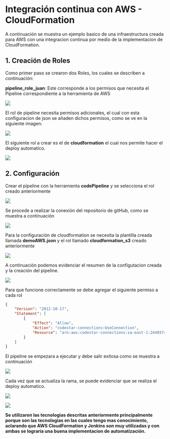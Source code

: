 # Integración continua con AWS - CloudFormation 

A continuación se muestra un ejemplo basico de una infraestructura creada para AWS con una integracion continua por medio de la implementacion de CloudFormation.

## 1. Creación de Roles
Como primer paso se crearon dos Roles, los cuales se describen a continuación:

**pipeline_role_juan**: Este corresponde a los permisos que necesita el Pipeline correspondiente a la herramienta de AWS

![](./img/1.jpg)

El rol de pipeline necesita permisos adicionales, el cual con esta configuracion de json se añaden dichos permisos, como se ve en la siguiente imagen:

![](./img/2.png)

El siguiente rol a crear es el de **cloudformation** el cual nos permite hacer el deploy automatico.

![](./img/3.png)

 ## 2. Configuración
Crear el pipeline con la herramienta **codePipeline** y se selecciona el rol creado anteriormente

![](./img/4.png)

Se procede a realizar la conexión del repositorio de gitHub, como se muestra a continuación

![](./img/5.png)
 
Para la configuración de cloudformation se necesita la plantilla creada llamada **demoAWS.json** y el rol llamado **cloudformation_s3** creado anteriormente

![](./img/6.png)

A continuación podemos evidenciar el resumen de la configutacion creada y la creación del pipeline.

![](./img/7.png)

Para que funcione correctamente se debe agregar el siguiente permiso a cada rol

```json
{
    "Version": "2012-10-17",
    "Statement": [
        {
            "Effect": "Allow",
            "Action": "codestar-connections:UseConnection",
            "Resource": "arn:aws:codestar-connections:sa-east-1:244937477184:connection/69b25c8e-7afe-47de-b963-5d55817e8751"
        }
    ]
}
```

El pipeline se empezara a ejecutar y debe salir exitosa como se muestra a continuación

![](./img/8.png)

Cada vez que se actualiza la rama, se puede evidenciar que se realiza el deploy automatico. 

![](./img/9.png)

![](./img/10.png)


**Se utilizaron las tecnologias descritas anteriormente principalmente porque son las tecnologias en las cuales tengo mas conocimiento, aclarando que AWS CloudFormation y Jenkins son muy utilizadas y con ambas se lograria una buena implementacion de automatización.**
